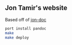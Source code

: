 ## Jon Tamir's website

Based off of [jon-doc][jon-doc]

```bash
port install pandoc
make
make deploy
```

[jon-doc]: https://github.com/jtamir/jon-doc
